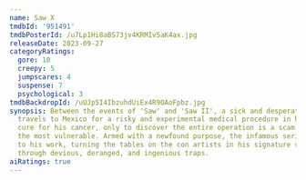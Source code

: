 ```yaml
---
name: Saw X
tmdbId: '951491'
tmdbPosterId: /u7Lp1Hi8aBS73jv4KRMIv5aK4ax.jpg
releaseDate: 2023-09-27
categoryRatings:
  gore: 10
  creepy: 5
  jumpscares: 4
  suspense: 7
  psychological: 3
tmdbBackdropId: /uUJp5I4IbzuhdUiEx4R9OAoFpbz.jpg
synopsis: Between the events of 'Saw' and 'Saw II', a sick and desperate John Kramer
  travels to Mexico for a risky and experimental medical procedure in hopes of a miracle
  cure for his cancer, only to discover the entire operation is a scam to defraud
  the most vulnerable. Armed with a newfound purpose, the infamous serial killer returns
  to his work, turning the tables on the con artists in his signature visceral way
  through devious, deranged, and ingenious traps.
aiRatings: true
---
```



